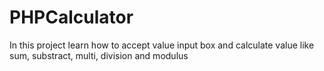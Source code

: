 # PHPCalculator
In this project learn how to accept value input box and calculate value like sum, substract, multi, division and modulus
